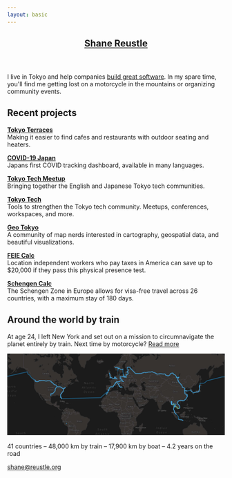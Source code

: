 ```yaml
---
layout: basic
---
```

<header>
  <h2><a href="/">Shane Reustle</a></h2>
</header>

<section markdown="1">

I live in Tokyo and help companies [build great software](https://reustle.co). In my spare time, you'll find me getting lost on a motorcycle in the mountains or organizing community events.


## Recent projects

[**Tokyo Terraces**](https://tokyoterraces.com)<br/>
Making it easier to find cafes and restaurants with outdoor seating and heaters.

[**COVID-19 Japan**](https://covid19japan.com)<br/>
Japans first COVID tracking dashboard, available in many languages.

[**Tokyo Tech Meetup**](https://meetup.tokyotech.com)<br/>
Bringing together the English and Japanese Tokyo tech communities.

[**Tokyo Tech**](https://tokyotech.com)<br/>
Tools to strengthen the Tokyo tech community. Meetups, conferences, workspaces, and more.

[**Geo Tokyo**](https://geotokyo.com)<br/>
A community of map nerds interested in cartography, geospatial data, and beautiful visualizations.

[**FEIE Calc**](https://feiecalc.com)<br/>
Location independent workers who pay taxes in America can save up to $20,000 if they pass this physical presence test.

[**Schengen Calc**](https://schengencalc.com)<br/>
The Schengen Zone in Europe allows for visa-free travel across 26 countries, with a maximum stay of 180 days.


<!--
Secret bonus list
<p>
<strong><a href="https://updategroups.com" target="_blank">Update Groups</a></strong><br/>
Automated periodic check-ins for medium size groups of people.
</p>

<p>
<strong><a href="https://humans.io" target="_blank">Humans</a></strong><br/>
A personal CRM for the people you meet.
</p>

<p>
<strong><a href="https://tokyobikeshare.com" target="_blank">Tokyo Bike Share</a></strong><br/>
Tokyo has a comprehensive e-bike share program with an unfortunately lacking web interface.
</p>
-->

## Around the world by train

At age 24, I left New York and set out on a mission to circumnavigate the planet entirely by train. Next time by motorcycle? [Read more](/rtw)

<a href="/rtw"><img src="static/rtw-map.jpg" alt="Shane Reustle RTW Map" /></a>

41 countries – 48,000 km by train – 17,900 km by boat – 4.2 years on the road

</section>

<footer>
  <a href="mailto:shane@reustle.org">shane@reustle.org</a>
</footer>
